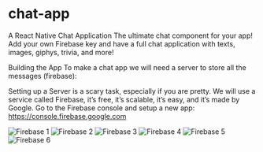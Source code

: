 # chat-app
A React Native Chat Application
The ultimate chat component for your app! Add your own Firebase key and have a full chat application with texts, images, giphys, trivia, and more!

Building the App
To make a chat app we will need a server to store all the messages (firebase):

Setting up a Server
is a scary task, especially if you are pretty. We will use a service called Firebase, it’s free, it’s scalable, it’s easy, and it’s made by Google.
Go to the Firebase console and setup a new app: https://console.firebase.google.com

![Firebase 1](https://miro.medium.com/max/2860/1*ZybNV8cT8UXeiuRcQ15myg.png)
![Firebase 2](https://miro.medium.com/max/5784/1*eVzz_lpXceEIqdgBvyg78A.png)
![Firebase 3](https://miro.medium.com/max/5784/1*hsPWDdCfRY3lAKrK6NtqIA.png)
![Firebase 4](https://miro.medium.com/max/5784/1*xwKDU4h307bVj5xoGnvZjw.png)
![Firebase 5](https://miro.medium.com/max/5784/1*pdhzYQ7vFFRp3lTc71bzOQ.png)
![Firebase 6](https://miro.medium.com/max/5784/1*Y1YqDtYo5IU9hPmgVK9VkA.png)
